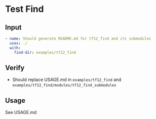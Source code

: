 # Test Find

## Input

```yaml
- name: Should generate README.md for tf12_find and its submodules
  uses: ./
  with:
    find-dir: examples/tf12_find
```

## Verify

- Should replace USAGE.md in `examples/tf12_find` and `examples/tf12_find/modules/tf12_find_submodules`

## Usage

See USAGE.md
